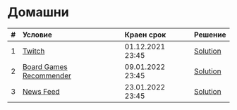 # Домашни

| # | Условие                                                                      | Краен срок       |Решение        |
|:--|:---------------------------------------------------------------------------- |:---------------- |:--------------|
| 1 | [Twitch](https://github.com/andy489/Java/tree/main/homeworks/01-twitch) | 01.12.2021 23:45 | [Solution](https://github.com/andy489/Java/tree/main/homeworks/01-twitch/my-solution)|
| 2 | [Board Games Recommender](https://github.com/andy489/Java/tree/main/homeworks/02-board-games-recommender) | 09.01.2022 23:45 | [Solution](https://github.com/andy489/Java/tree/main/homeworks/02-board-games-recommender/my-solution)|
| 3 | [News Feed](https://github.com/fmi/java-course/tree/master/homeworks/03-news-feed) | 23.01.2022 23:45 |[Solution](https://github.com/andy489/Java/tree/main/11-http-rest/lab/my-solution)     |
